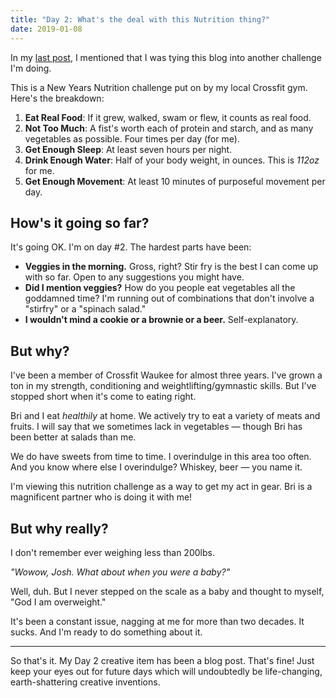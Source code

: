 ```yaml
---
title: "Day 2: What's the deal with this Nutrition thing?"
date: 2019-01-08
---
```


In my [last post](/posts/001-30-day-creativity-challenge), I mentioned that I was tying this blog into another challenge I'm doing.

This is a New Years Nutrition challenge put on by my local Crossfit gym. Here's the breakdown:

1. **Eat Real Food**: If it grew, walked, swam or flew, it counts as real food.
1. **Not Too Much**: A fist's worth each of protein and starch, and as many vegetables as possible. Four times per day (for me).
1. **Get Enough Sleep**: At least seven hours per night.
1. **Drink Enough Water**: Half of your body weight, in ounces. This is _112oz_ for me.
1. **Get Enough Movement**: At least 10 minutes of purposeful movement per day.

## How's it going so far?

It's going OK. I'm on day #2. The hardest parts have been:

- **Veggies in the morning.** Gross, right? Stir fry is the best I can come up with so far. Open to any suggestions you might have.
- **Did I mention veggies?** How do you people eat vegetables all the goddamned time? I'm running out of combinations that don't involve a "stirfry" or a "spinach salad."
- **I wouldn't mind a cookie or a brownie or a beer.** Self-explanatory.

## But why?

I've been a member of Crossfit Waukee for almost three years. I've grown a ton in my strength, conditioning and weightlifting/gymnastic skills. But I've stopped short when it's come to eating right.

Bri and I eat _healthily_ at home. We actively try to eat a variety of meats and fruits. I will say that we sometimes lack in vegetables — though Bri has been better at salads than me.

We do have sweets from time to time. I overindulge in this area too often. And you know where else I overindulge? Whiskey, beer — you name it.

I'm viewing this nutrition challenge as a way to get my act in gear. Bri is a magnificent partner who is doing it with me!

## But why really?

I don't remember ever weighing less than 200lbs.

_"Wowow, Josh. What about when you were a baby?"_

Well, duh. But I never stepped on the scale as a baby and thought to myself, "God I am overweight."

It's been a constant issue, nagging at me for more than two decades. It sucks. And I'm ready to do something about it.

---

So that's it. My Day 2 creative item has been a blog post. That's fine! Just keep your eyes out for future days which will undoubtedly be life-changing, earth-shattering creative inventions.
